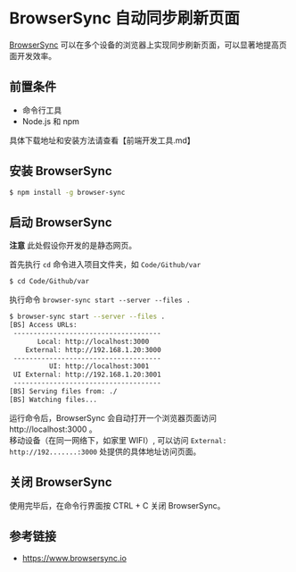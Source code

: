 # BrowserSync 自动同步刷新页面

[BrowserSync](https://www.browsersync.io/) 可以在多个设备的浏览器上实现同步刷新页面，可以显著地提高页面开发效率。

## 前置条件
* 命令行工具
* Node.js 和 npm

具体下载地址和安装方法请查看【前端开发工具.md】

## 安装 BrowserSync
```bash
$ npm install -g browser-sync
```

## 启动 BrowserSync

**注意** 此处假设你开发的是静态网页。

首先执行 `cd` 命令进入项目文件夹，如 `Code/Github/var`
```bash
$ cd Code/Github/var
```
执行命令 `browser-sync start --server --files .`
```bash
$ browser-sync start --server --files .
[BS] Access URLs:
 -------------------------------------
       Local: http://localhost:3000
    External: http://192.168.1.20:3000
 -------------------------------------
          UI: http://localhost:3001
 UI External: http://192.168.1.20:3001
 -------------------------------------
[BS] Serving files from: ./
[BS] Watching files...
```
运行命令后，BrowserSync 会自动打开一个浏览器页面访问 http://localhost:3000 。  
移动设备（在同一网络下，如家里 WIFI）, 可以访问 `External: http://192.......:3000` 处提供的具体地址访问页面。

## 关闭 BrowserSync
使用完毕后，在命令行界面按 CTRL + C 关闭 BrowserSync。

## 参考链接
* https://www.browsersync.io


